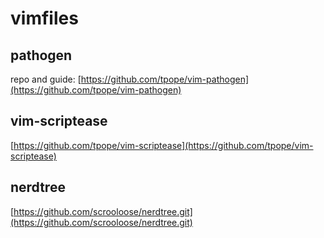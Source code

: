 vimfiles
======

## pathogen 

repo and guide: [https://github.com/tpope/vim-pathogen](https://github.com/tpope/vim-pathogen)

## vim-scriptease

[https://github.com/tpope/vim-scriptease](https://github.com/tpope/vim-scriptease)

## nerdtree

[https://github.com/scrooloose/nerdtree.git](https://github.com/scrooloose/nerdtree.git)
